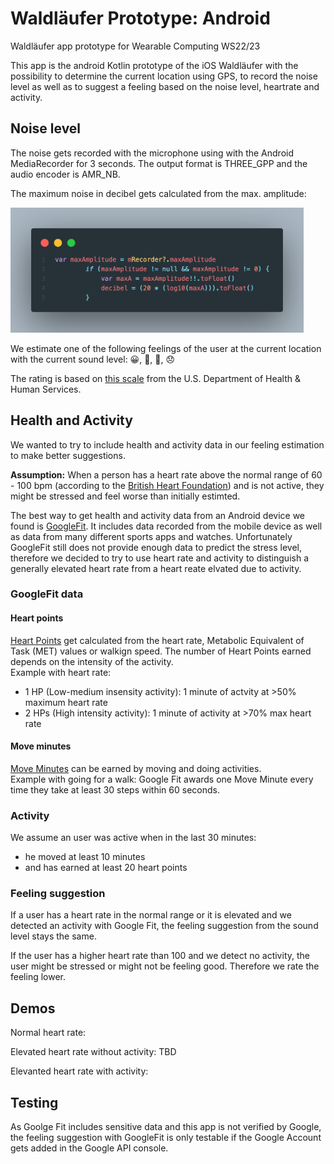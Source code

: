 # Waldläufer Prototype: Android
Waldläufer app prototype for Wearable Computing WS22/23

This app is the android Kotlin prototype of the iOS Waldläufer with the possibility to determine the current location using GPS, to record the noise level as well as to suggest a feeling based on the noise level, heartrate and activity.

## Noise level
The noise gets recorded with the microphone using with the Android MediaRecorder for 3 seconds. The output format is THREE_GPP and the audio encoder is AMR_NB.

The maximum noise in decibel gets calculated from the max. amplitude:

<img src="./media/audio.png" height="200px" />

We estimate one of the following feelings of the user at the current location with the current sound level: 😀, 🙂, 🙁, 😞

The rating is based on [this scale](https://www.noisyplanet.nidcd.nih.gov/sites/noisyplanet/files/Documents/Publications/HowLoudTooLoudBookmark.pdf) from the U.S. Department of Health & Human Services.

## Health and Activity
We wanted to try to include health and activity data in our feeling estimation to make better suggestions.

**Assumption:** When a person has a heart rate above the normal range of 60 - 100 bpm (according to the [British Heart Foundation](https://www.bhf.org.uk/informationsupport/heart-matters-magazine/medical/ask-the-experts/pulse-rate)) and is not active, they might be stressed and feel worse than initially estimted.

The best way to get health and activity data from an Android device we found is [GoogleFit](https://www.google.com/fit/). It includes data recorded from the mobile device as well as data from many different sports apps and watches.
Unfortunately GoogleFit still does not provide enough data to predict the stress level, therefore we decided to try to use heart rate and activity to distinguish a generally elevated heart rate from a heart reate elvated due to activity.

### GoogleFit data
#### Heart points
[Heart Points](https://developers.google.com/fit/datatypes/activity#heart_points) get calculated from the heart rate, Metabolic Equivalent of Task (MET) values or walkign speed. The number of Heart Points earned depends on the intensity of the activity.     
Example with heart rate:   
- 1 HP (Low-medium insensity activity): 1 minute of actvity at >50% maximum heart rate
- 2 HPs (High intensity activity): 1 minute of activity at >70% max heart rate

#### Move minutes
[Move Minutes](https://developers.google.com/fit/datatypes/activity#move_minutes) can be earned by moving and doing activities.   
Example with going for a walk: Google Fit awards one Move Minute every time they take at least 30 steps within 60 seconds.

### Activity
We assume an user was active when in the last 30 minutes:
- he moved at least 10 minutes
- and has earned at least 20 heart points

### Feeling suggestion
If a user has a heart rate in the normal range or it is elevated and we detected an activity with Google Fit, the feeling suggestion from the sound level stays the same.

If the user has a higher heart rate than 100 and we detect no activity, the user might be stressed or might not be feeling good. Therefore we rate the feeling lower.

## Demos
Normal heart rate:

Elevated heart rate without activity: TBD

Elevanted heart rate with activity:

## Testing
As Goolge Fit includes sensitive data and this app is not verified by Google, the feeling suggestion with GoogleFit is only testable if the Google Account gets added in the Google API console.
